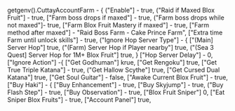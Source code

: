 getgenv().CuttayAccountFarm - {
("Enable"] - true,
("Raid if Maxed Blox Fruit"] - true,
["Farm boss drops if maxed"] - true,
("Farm boss drops while not maxed"]- true,
["Farm Blox Fruit Mastery if maxed"] - true,
["Farm method after maxed"] - "Raid Boss Farm - Cake Prince Farm",
["Extra time Farm until unlock skills"] - true,
("Ignore Hop Server Type"] - {
["(Main] Server Hop"] true,
("(Farm) Server Hop if Player nearby"] true,
("(Sea 3 Quest] Server Hop for 1M+ Blox Fruit"] true,
}
["Hop Server Delay"] - 0,
["Ignore Action"] -{
["Get Godhuman"] krue,
["Get Rengoku"]
true,
["Get True Triple Katana"] - true,
("Get Hallow Scythe"] true,
["Get Cursed Dual Katana"] true,
["Get Soul Guitar"] - false,
["Awake Current Blox Fruit"] - true,
["Buy Haki"] - {
["Buy Enhancement"] - true,
["Buy Skyjump"] - true,
("Buy Flash Step"] - true,
["Buy Observation"] - true,
["Blox Fruit Sniper"] 0,
["Eat Sniper Blox Fruits"] - true,
["Account Panel"] true,
